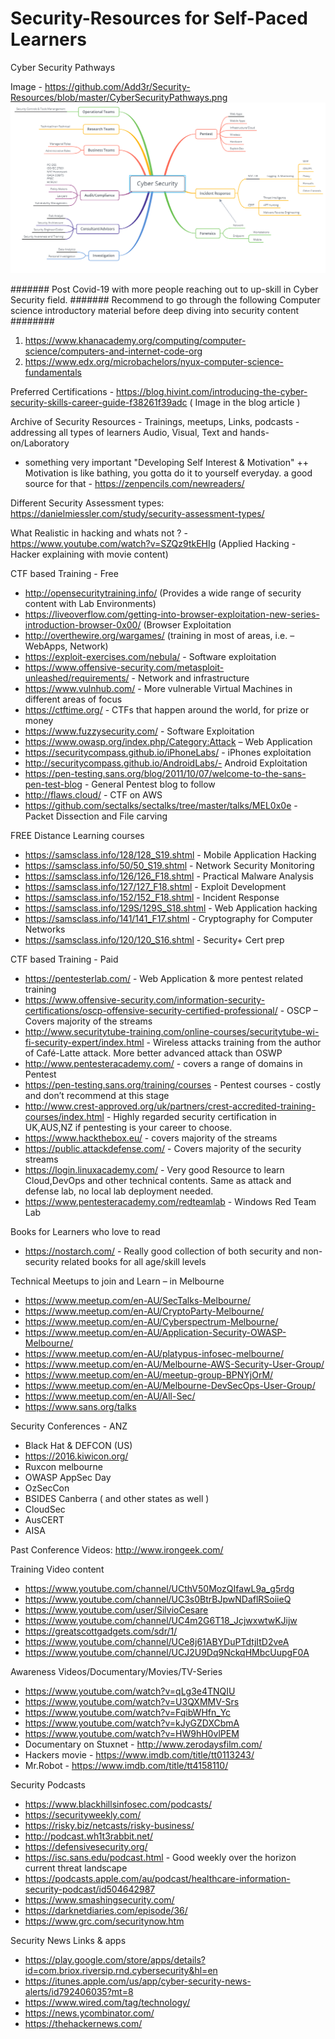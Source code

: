# Security-Resources for Self-Paced Learners

Cyber Security Pathways

Image - https://github.com/Add3r/Security-Resources/blob/master/CyberSecurityPathways.png
![](CyberSecuirtyPathways.png)

####### Post Covid-19 with more people reaching out to up-skill in Cyber Security field.
####### Recommend to go through the following Computer science introductory material before deep diving into security content ########
1. https://www.khanacademy.org/computing/computer-science/computers-and-internet-code-org
2. https://www.edx.org/microbachelors/nyux-computer-science-fundamentals

Preferred Certifications - https://blog.hivint.com/introducing-the-cyber-security-skills-career-guide-f38261f39adc ( Image in the blog article )

Archive of Security Resources - Trainings, meetups, Links, podcasts - addressing all types of learners Audio, Visual, Text and hands-on/Laboratory
+ something very important "Developing Self Interest & Motivation"
++ Motivation is like bathing, you gotta do it to yourself everyday. a good source for that - https://zenpencils.com/newreaders/

Different Security Assessment types:  https://danielmiessler.com/study/security-assessment-types/

What Realistic in hacking and whats not ? - https://www.youtube.com/watch?v=SZQz9tkEHIg (Applied Hacking - Hacker explaining with movie content)

CTF based Training - Free

* http://opensecuritytraining.info/ (Provides a wide range of security content with Lab Environments)
* https://liveoverflow.com/getting-into-browser-exploitation-new-series-introduction-browser-0x00/ (Browser Exploitation 
* http://overthewire.org/wargames/ (training in most of areas, i.e. – WebApps, Network)
* https://exploit-exercises.com/nebula/ - Software exploitation
* https://www.offensive-security.com/metasploit-unleashed/requirements/ - Network and infrastructure
* https://www.vulnhub.com/ - More vulnerable Virtual Machines in different areas of focus
* https://ctftime.org/ - CTFs that happen around the world, for prize or money
* https://www.fuzzysecurity.com/ - Software Exploitation
* https://www.owasp.org/index.php/Category:Attack – Web Application
* https://securitycompass.github.io/iPhoneLabs/ - iPhones exploitation
* http://securitycompass.github.io/AndroidLabs/- Android Exploitation
* https://pen-testing.sans.org/blog/2011/10/07/welcome-to-the-sans-pen-test-blog - General Pentest blog to follow
* http://flaws.cloud/ - CTF on AWS
* https://github.com/sectalks/sectalks/tree/master/talks/MEL0x0e - Packet Dissection and File carving

FREE Distance Learning courses
* https://samsclass.info/128/128_S19.shtml - Mobile Application Hacking
* https://samsclass.info/50/50_S19.shtml - Network Security Monitoring
* https://samsclass.info/126/126_F18.shtml - Practical Malware Analysis
* https://samsclass.info/127/127_F18.shtml - Exploit Development
* https://samsclass.info/152/152_F18.shtml - Incident Response
* https://samsclass.info/129S/129S_S18.shtml - Web Application hacking
* https://samsclass.info/141/141_F17.shtml - Cryptography for Computer Networks
* https://samsclass.info/120/120_S16.shtml - Security+ Cert prep

CTF based Training - Paid

* https://pentesterlab.com/ - Web Application & more pentest related training
* https://www.offensive-security.com/information-security-certifications/oscp-offensive-security-certified-professional/ - OSCP – Covers majority of the streams
* http://www.securitytube-training.com/online-courses/securitytube-wi-fi-security-expert/index.html - Wireless attacks training from the author of Café-Latte attack. More better advanced attack than OSWP
* http://www.pentesteracademy.com/ - covers a range of domains in Pentest
* https://pen-testing.sans.org/training/courses - Pentest courses - costly and don’t recommend at this stage
* http://www.crest-approved.org/uk/partners/crest-accredited-training-courses/index.html - Highly regarded security certification in UK,AUS,NZ if pentesting is your career to choose.
* https://www.hackthebox.eu/ - covers majority of the streams
* https://public.attackdefense.com/ - Covers majority of the security streams
* https://login.linuxacademy.com/ - Very good Resource to learn Cloud,DevOps and other technical contents. Same as attack and defense lab, no local lab deployment needed.
* https://www.pentesteracademy.com/redteamlab - Windows Red Team Lab

Books for Learners who love to read

* https://nostarch.com/ - Really good collection of both security and non-security related books for all age/skill levels

Technical Meetups to join and Learn – in Melbourne

* https://www.meetup.com/en-AU/SecTalks-Melbourne/
* https://www.meetup.com/en-AU/CryptoParty-Melbourne/
* https://www.meetup.com/en-AU/Cyberspectrum-Melbourne/
* https://www.meetup.com/en-AU/Application-Security-OWASP-Melbourne/
* https://www.meetup.com/en-AU/platypus-infosec-melbourne/
* https://www.meetup.com/en-AU/Melbourne-AWS-Security-User-Group/
* https://www.meetup.com/en-AU/meetup-group-BPNYjOrM/
* https://www.meetup.com/en-AU/Melbourne-DevSecOps-User-Group/
* https://www.meetup.com/en-AU/All-Sec/
* https://www.sans.org/talks

Security Conferences - ANZ

* Black Hat & DEFCON (US)
* https://2016.kiwicon.org/
* Ruxcon melbourne
* OWASP AppSec Day
* OzSecCon
* BSIDES Canberra ( and other states as well )
* CloudSec
* AusCERT
* AISA

Past Conference Videos: http://www.irongeek.com/

Training Video content

* https://www.youtube.com/channel/UCthV50MozQIfawL9a_g5rdg
* https://www.youtube.com/channel/UC3s0BtrBJpwNDaflRSoiieQ
* https://www.youtube.com/user/SilvioCesare
* https://www.youtube.com/channel/UC4m2G6T18_JcjwxwtwKJijw
* https://greatscottgadgets.com/sdr/1/
* https://www.youtube.com/channel/UCe8j61ABYDuPTdtjItD2veA
* https://www.youtube.com/channel/UCJ2U9Dq9NckqHMbcUupgF0A

Awareness Videos/Documentary/Movies/TV-Series

* https://www.youtube.com/watch?v=qLg3e4TNQIU
* https://www.youtube.com/watch?v=U3QXMMV-Srs
* https://www.youtube.com/watch?v=FqibWHfn_Yc
* https://www.youtube.com/watch?v=kJyGZDXCbmA
* https://www.youtube.com/watch?v=HW9hH0vlPEM
* Documentary on Stuxnet - http://www.zerodaysfilm.com/
* Hackers movie - https://www.imdb.com/title/tt0113243/
* Mr.Robot - https://www.imdb.com/title/tt4158110/
 
Security Podcasts

* https://www.blackhillsinfosec.com/podcasts/
* https://securityweekly.com/
* https://risky.biz/netcasts/risky-business/
* http://podcast.wh1t3rabbit.net/
* https://defensivesecurity.org/
* https://isc.sans.edu/podcast.html - Good weekly over the horizon current threat landscape
* https://podcasts.apple.com/au/podcast/healthcare-information-security-podcast/id504642987
* https://www.smashingsecurity.com/
* https://darknetdiaries.com/episode/36/
* https://www.grc.com/securitynow.htm

Security News Links & apps

* https://play.google.com/store/apps/details?id=com.briox.riversip.rnd.cybersecurity&hl=en
* https://itunes.apple.com/us/app/cyber-security-news-alerts/id792406035?mt=8
* https://www.wired.com/tag/technology/
* https://news.ycombinator.com/
* https://thehackernews.com/
